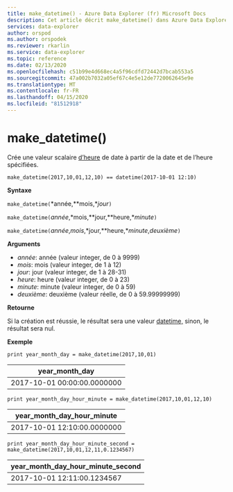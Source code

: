 ```yaml
---
title: make_datetime() - Azure Data Explorer (fr) Microsoft Docs
description: Cet article décrit make_datetime() dans Azure Data Explorer.
services: data-explorer
author: orspod
ms.author: orspodek
ms.reviewer: rkarlin
ms.service: data-explorer
ms.topic: reference
ms.date: 02/13/2020
ms.openlocfilehash: c51b99e4d668ec4a5f96cdfd72442d7bcab553a5
ms.sourcegitcommit: 47a002b7032a05ef67c4e5e12de7720062645e9e
ms.translationtype: MT
ms.contentlocale: fr-FR
ms.lasthandoff: 04/15/2020
ms.locfileid: "81512918"
---
```

# <a name="make_datetime"></a>make_datetime()

Crée une valeur scalaire [d’heure](./scalar-data-types/datetime.md) de date à partir de la date et de l’heure spécifiées.

```kusto
make_datetime(2017,10,01,12,10) == datetime(2017-10-01 12:10)
```

**Syntaxe**

`make_datetime(`*année,**mois,**jour*`)`

`make_datetime(`*année*,*mois,**jour,**heure,**minute*`)`

`make_datetime(`*année*,*mois*,*jour,**heure,**minute*,*deuxième*`)`

**Arguments**

* *année*: année (valeur integer, de 0 à 9999)
* *mois*: mois (valeur integer, de 1 à 12)
* *jour*: jour (valeur integer, de 1 à 28-31)
* *heure*: heure (valeur integer, de 0 à 23)
* *minute*: minute (valeur integer, de 0 à 59)
* *deuxième*: deuxième (valeur réelle, de 0 à 59.99999999)

**Retourne**

Si la création est réussie, le résultat sera une valeur [datetime,](./scalar-data-types/datetime.md) sinon, le résultat sera nul.
 
**Exemple**

```kusto
print year_month_day = make_datetime(2017,10,01)
```

|year_month_day|
|---|
|2017-10-01 00:00:00.0000000|




```kusto
print year_month_day_hour_minute = make_datetime(2017,10,01,12,10)
```

|year_month_day_hour_minute|
|---|
|2017-10-01 12:10:00.0000000|




```kusto
print year_month_day_hour_minute_second = make_datetime(2017,10,01,12,11,0.1234567)
```

|year_month_day_hour_minute_second|
|---|
|2017-10-01 12:11:00.1234567|

